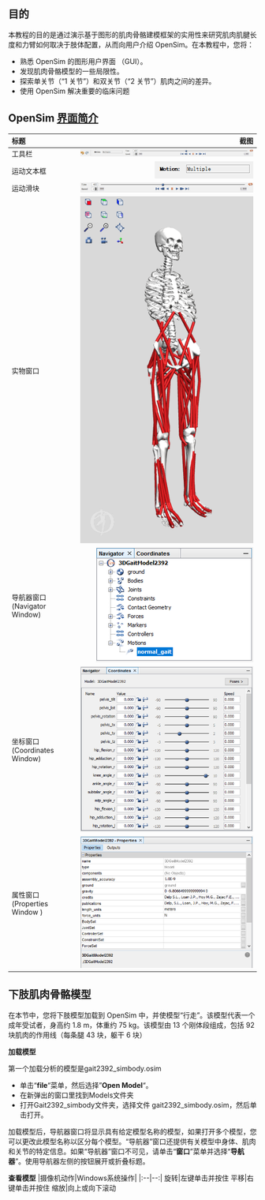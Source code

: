## 目的
本教程的目的是通过演示基于图形的肌肉骨骼建模框架的实用性来研究肌肉肌腱长度和力臂如何取决于肢体配置，从而向用户介绍 OpenSim。在本教程中，您将：

- 熟悉 OpenSim 的图形用户界面 （GUI）。
- 发现肌肉骨骼模型的一些局限性。
- 探索单关节（“1 关节”）和双关节（“2 关节”）肌肉之间的差异。
- 使用 OpenSim 解决重要的临床问题
  
## OpenSim [界面简介](https://opensimconfluence.atlassian.net/wiki/spaces/OpenSim/pages/53089894/Graphical+User+Interface)
|标题|截图| 
|:--|--:|
|工具栏|![Toolbar](Image/Toolbar.png)
|运动文本框|![Motion Textbox](Image/Motion%20Textbox.png)
|运动滑块|![Motion Slider/ Video Controls](Image/Motion%20Slider%20Video%20Controls.png)
|实物窗口|![Visualizer Window](Image/VisualizerImageTutorial1_40.png)
|导航器窗口(Navigator Window)|![Navigator Window](Image/NavigatorWindowTutorial1.PNG)
|坐标窗口(Coordinates Window)|![Coordinates Window](Image/CoordinatesWindowTutorial1.PNG)
|属性窗口(Properties Window	)|![Properties Window](Image/PropertiesWindowTutorial1.PNG)

## 下肢肌肉骨骼模型
在本节中，您将下肢模型加载到 OpenSim 中，并使模型“行走”。该模型代表一个成年受试者，身高约 1.8 m，体重约 75 kg。该模型由 13 个刚体段组成，包括 92 块肌肉的作用线（每条腿 43 块，躯干 6 块）

__加载模型__ 

第一个加载分析的模型是gait2392_simbody.osim
- 单击“**file**“菜单，然后选择”**Open Model**“。
- 在新弹出的窗口里找到Models文件夹
- 打开Gait2392_simbody文件夹，选择文件 gait2392_simbody.osim，然后单击打开。
  
加载模型后，导航器窗口将显示具有给定模型名称的模型，如果打开多个模型，您可以更改此模型名称以区分每个模型。“导航器”窗口还提供有关模型中身体、肌肉和关节的特定信息。如果“导航器”窗口不可见，请单击“**窗口**”菜单并选择“**导航器**”。使用导航器左侧的按钮展开或折叠标题。

__查看模型__
|摄像机动作|Windows系统操作|
|:--|--:|
旋转|左键单击并按住
平移|右键单击并按住
缩放|向上或向下滚动
